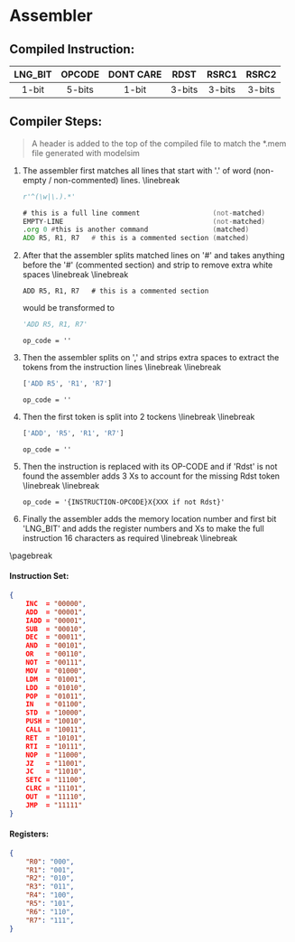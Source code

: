 # Assembler

## Compiled Instruction:
| LNG_BIT | OPCODE | DONT CARE | RDST   | RSRC1  | RSRC2  |
| :---:   | :---:  | :---:     | :---:  | :---:  | :---:  |
| 1-bit   | 5-bits | 1-bit     | 3-bits | 3-bits | 3-bits |

## Compiler Steps:
> A header is added to the top of the compiled file to match the  *.mem file generated with modelsim

1. The assembler first matches all lines that start with '.' of word (non-empty / non-commented) lines. \linebreak
    ```python
    r'^(\w|\.).*'
    ```
    ```asm
    # this is a full line comment                  (not-matched)
    EMPTY-LINE                                     (not-matched)
    .org 0 #this is another command                (matched)
    ADD R5, R1, R7   # this is a commented section (matched)
    ```


1. After that the assembler splits matched lines on '#' and takes anything before the '#' (commented section) and strip to remove extra white spaces \linebreak \linebreak
    ```assembly
    ADD R5, R1, R7   # this is a commented section
    ```
    would be transformed to

    ```python
    'ADD R5, R1, R7'
    ```

    ```
    op_code = ''
    ```

1. Then the assembler splits on ',' and strips extra spaces to extract the tokens from the instruction lines \linebreak \linebreak
    ```python
    ['ADD R5', 'R1', 'R7']
    ```
    ```
    op_code = ''
    ```
1. Then the first token is split into 2 tockens \linebreak \linebreak
    ```python
    ['ADD', 'R5', 'R1', 'R7']
    ```
    ```
    op_code = ''
    ```

1. Then the instruction is replaced with its OP-CODE and if 'Rdst' is not found the assembler adds 3 Xs to account for the missing Rdst token \linebreak \linebreak
    ```
    op_code = '{INSTRUCTION-OPCODE}X{XXX if not Rdst}'
    ```
1. Finally the assembler adds the memory location number and first bit 'LNG_BIT' and adds the register numbers and Xs to make the full instruction 16 characters as required \linebreak \linebreak


\pagebreak

#### Instruction Set:

```json
{
    INC  = "00000",
    ADD  = "00001",
    IADD = "00001",
    SUB  = "00010",
    DEC  = "00011",
    AND  = "00101",
    OR   = "00110",
    NOT  = "00111",
    MOV  = "01000",
    LDM  = "01001",
    LDD  = "01010",
    POP  = "01011",
    IN   = "01100",
    STD  = "10000",
    PUSH = "10010",
    CALL = "10011",
    RET  = "10101",
    RTI  = "10111",
    NOP  = "11000",
    JZ   = "11001",
    JC   = "11010",
    SETC = "11100",
    CLRC = "11101",
    OUT  = "11110",
    JMP  = "11111"
}
```

#### Registers:
```json
{
    "R0": "000",
    "R1": "001",
    "R2": "010",
    "R3": "011",
    "R4": "100",
    "R5": "101",
    "R6": "110",
    "R7": "111",
}
```

